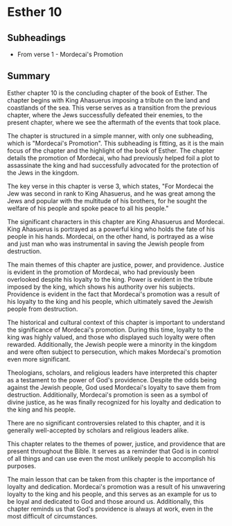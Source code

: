 # Esther 10

## Subheadings

* From verse 1 - Mordecai's Promotion

## Summary

Esther chapter 10 is the concluding chapter of the book of Esther. The chapter begins with King Ahasuerus imposing a tribute on the land and coastlands of the sea. This verse serves as a transition from the previous chapter, where the Jews successfully defeated their enemies, to the present chapter, where we see the aftermath of the events that took place.

The chapter is structured in a simple manner, with only one subheading, which is "Mordecai's Promotion". This subheading is fitting, as it is the main focus of the chapter and the highlight of the book of Esther. The chapter details the promotion of Mordecai, who had previously helped foil a plot to assassinate the king and had successfully advocated for the protection of the Jews in the kingdom.

The key verse in this chapter is verse 3, which states, "For Mordecai the Jew was second in rank to King Ahasuerus, and he was great among the Jews and popular with the multitude of his brothers, for he sought the welfare of his people and spoke peace to all his people."

The significant characters in this chapter are King Ahasuerus and Mordecai. King Ahasuerus is portrayed as a powerful king who holds the fate of his people in his hands. Mordecai, on the other hand, is portrayed as a wise and just man who was instrumental in saving the Jewish people from destruction.

The main themes of this chapter are justice, power, and providence. Justice is evident in the promotion of Mordecai, who had previously been overlooked despite his loyalty to the king. Power is evident in the tribute imposed by the king, which shows his authority over his subjects. Providence is evident in the fact that Mordecai's promotion was a result of his loyalty to the king and his people, which ultimately saved the Jewish people from destruction.

The historical and cultural context of this chapter is important to understand the significance of Mordecai's promotion. During this time, loyalty to the king was highly valued, and those who displayed such loyalty were often rewarded. Additionally, the Jewish people were a minority in the kingdom and were often subject to persecution, which makes Mordecai's promotion even more significant.

Theologians, scholars, and religious leaders have interpreted this chapter as a testament to the power of God's providence. Despite the odds being against the Jewish people, God used Mordecai's loyalty to save them from destruction. Additionally, Mordecai's promotion is seen as a symbol of divine justice, as he was finally recognized for his loyalty and dedication to the king and his people.

There are no significant controversies related to this chapter, and it is generally well-accepted by scholars and religious leaders alike.

This chapter relates to the themes of power, justice, and providence that are present throughout the Bible. It serves as a reminder that God is in control of all things and can use even the most unlikely people to accomplish his purposes.

The main lesson that can be taken from this chapter is the importance of loyalty and dedication. Mordecai's promotion was a result of his unwavering loyalty to the king and his people, and this serves as an example for us to be loyal and dedicated to God and those around us. Additionally, this chapter reminds us that God's providence is always at work, even in the most difficult of circumstances.